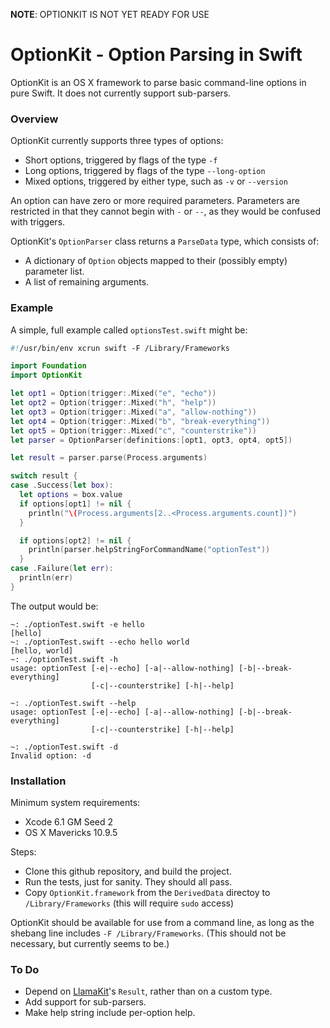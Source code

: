 **NOTE**: OPTIONKIT IS NOT YET READY FOR USE

OptionKit - Option Parsing in Swift
=========

OptionKit is an OS X framework to parse basic command-line options in pure Swift. It
does not currently support sub-parsers.

### Overview

OptionKit currently supports three types of options:

* Short options, triggered by flags of the type `-f`
* Long options, triggered by flags of the type `--long-option`
* Mixed options, triggered by either type, such as `-v` or `--version`

An option can have zero or more required parameters. Parameters are restricted
in that they cannot begin with `-` or `--`, as they would be confused with triggers.

OptionKit's `OptionParser` class returns a `ParseData` type, which consists of:

* A dictionary of `Option` objects mapped to their (possibly empty) parameter list.
* A list of remaining arguments.

### Example

A simple, full example called `optionsTest.swift` might be:

```swift
#!/usr/bin/env xcrun swift -F /Library/Frameworks

import Foundation
import OptionKit

let opt1 = Option(trigger:.Mixed("e", "echo"))
let opt2 = Option(trigger:.Mixed("h", "help"))
let opt3 = Option(trigger:.Mixed("a", "allow-nothing"))
let opt4 = Option(trigger:.Mixed("b", "break-everything"))
let opt5 = Option(trigger:.Mixed("c", "counterstrike"))
let parser = OptionParser(definitions:[opt1, opt3, opt4, opt5])

let result = parser.parse(Process.arguments)

switch result {
case .Success(let box):
  let options = box.value
  if options[opt1] != nil {
    println("\(Process.arguments[2..<Process.arguments.count])")
  }

  if options[opt2] != nil {
    println(parser.helpStringForCommandName("optionTest"))
  }
case .Failure(let err):
  println(err)
}
```

The output would be:

```
~: ./optionTest.swift -e hello
[hello]
~: ./optionTest.swift --echo hello world
[hello, world]
~: ./optionTest.swift -h
usage: optionTest [-e|--echo] [-a|--allow-nothing] [-b|--break-everything]
                  [-c|--counterstrike] [-h|--help]

~: ./optionTest.swift --help
usage: optionTest [-e|--echo] [-a|--allow-nothing] [-b|--break-everything]
                  [-c|--counterstrike] [-h|--help]

~: ./optionTest.swift -d
Invalid option: -d
```

### Installation

Minimum system requirements:

* Xcode 6.1 GM Seed 2
* OS X Mavericks 10.9.5

Steps:

* Clone this github repository, and build the project.
* Run the tests, just for sanity. They should all pass.
* Copy `OptionKit.framework` from the `DerivedData` directoy to `/Library/Frameworks`
  (this will require `sudo` access)

OptionKit should be available for use from a command line, as long as the shebang line
includes `-F /Library/Frameworks`. (This should not be necessary, but currently seems to be.)

### To Do

* Depend on [LlamaKit][]'s `Result`, rather than on a custom type.
* Add support for sub-parsers.
* Make help string include per-option help.

[LlamaKit]:https://github.com/LlamaKit/LlamaKit
